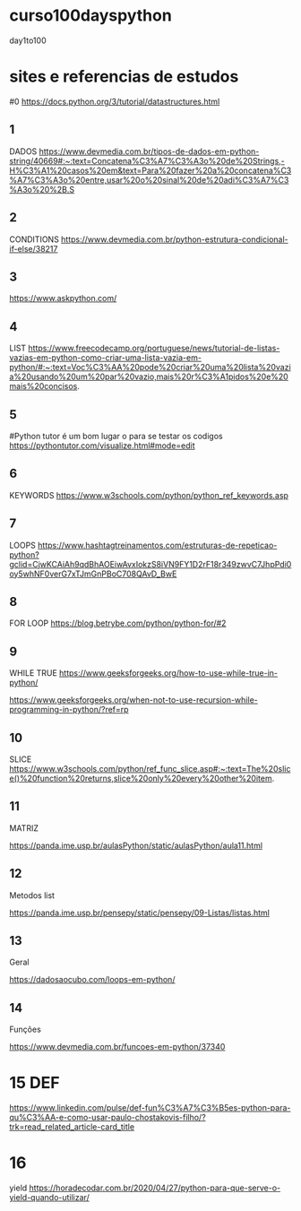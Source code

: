# curso100dayspython
 day1to100
# sites e referencias de estudos

#0
https://docs.python.org/3/tutorial/datastructures.html

## 1
DADOS
https://www.devmedia.com.br/tipos-de-dados-em-python-string/40669#:~:text=Concatena%C3%A7%C3%A3o%20de%20Strings,-H%C3%A1%20casos%20em&text=Para%20fazer%20a%20concatena%C3%A7%C3%A3o%20entre,usar%20o%20sinal%20de%20adi%C3%A7%C3%A3o%20%2B.S

## 2
CONDITIONS
https://www.devmedia.com.br/python-estrutura-condicional-if-else/38217

## 3
https://www.askpython.com/

## 4
LIST
https://www.freecodecamp.org/portuguese/news/tutorial-de-listas-vazias-em-python-como-criar-uma-lista-vazia-em-python/#:~:text=Voc%C3%AA%20pode%20criar%20uma%20lista%20vazia%20usando%20um%20par%20vazio,mais%20r%C3%A1pidos%20e%20mais%20concisos.

## 5
#Python tutor é um bom lugar o para se testar os codigos
https://pythontutor.com/visualize.html#mode=edit

## 6
KEYWORDS
https://www.w3schools.com/python/python_ref_keywords.asp

## 7
LOOPS
https://www.hashtagtreinamentos.com/estruturas-de-repeticao-python?gclid=CjwKCAiAh9qdBhAOEiwAvxIokzS8iVN9FY1D2rF18r349zwvC7JhpPdi0oy5whNF0verG7xTJmGnPBoC708QAvD_BwE

## 8
FOR LOOP
https://blog.betrybe.com/python/python-for/#2

## 9
WHILE TRUE
https://www.geeksforgeeks.org/how-to-use-while-true-in-python/

https://www.geeksforgeeks.org/when-not-to-use-recursion-while-programming-in-python/?ref=rp

## 10
SLICE
https://www.w3schools.com/python/ref_func_slice.asp#:~:text=The%20slice()%20function%20returns,slice%20only%20every%20other%20item.

## 11
MATRIZ

https://panda.ime.usp.br/aulasPython/static/aulasPython/aula11.html

## 12
Metodos list

https://panda.ime.usp.br/pensepy/static/pensepy/09-Listas/listas.html

## 13
Geral

https://dadosaocubo.com/loops-em-python/

## 14
Funções

https://www.devmedia.com.br/funcoes-em-python/37340

# 15 DEF
https://www.linkedin.com/pulse/def-fun%C3%A7%C3%B5es-python-para-qu%C3%AA-e-como-usar-paulo-chostakovis-filho/?trk=read_related_article-card_title

# 16
yield
https://horadecodar.com.br/2020/04/27/python-para-que-serve-o-yield-quando-utilizar/
